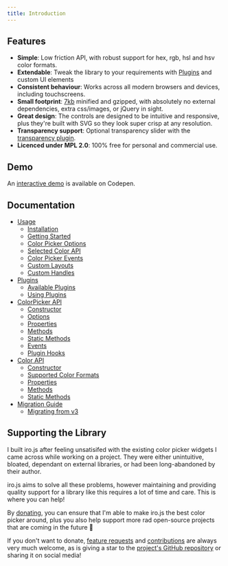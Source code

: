 ```yaml
---
title: Introduction
---
```


## Features

 * **Simple**: Low friction API, with robust support for hex, rgb, hsl and hsv color formats.
 * **Extendable**: Tweak the library to your requirements with [Plugins](/plugins.html) and custom UI elements
 * **Consistent behaviour**: Works across all modern browsers and devices, including touchscreens.
 * **Small footprint**: [7kb](https://bundlephobia.com/result?p=@jaames/iro) minified and gzipped, with absolutely no external dependencies, extra css/images, or jQuery in sight.
 * **Great design**: The controls are designed to be intuitive and responsive, plus they're built with SVG so they look super crisp at any resolution.
 * **Transparency support**: Optional transparency slider with the [transparency plugin](https://github.com/jaames/iro-transparency-plugin).
 * **Licenced under MPL 2.0**: 100% free for personal and commercial use.
## Demo

An [interactive demo](https://codepen.io/rakujira/pen/WZOeNq?editors=0010) is available on Codepen.

## Documentation

* [Usage](/guide.html)
  * [Installation](/guide.html#installation)
  * [Getting Started](/guide.html#getting-started)
  * [Color Picker Options](/guide.html#color-picker-options)
  * [Selected Color API](/guide.html#selected-color-api)
  * [Color Picker Events](/guide.html#color-picker-events)
  * [Custom Layouts](/guide.html#custom-layouts)
  * [Custom Handles](/guide.html#custom-handles)
* [Plugins](/plugins.html)
  * [Available Plugins](/plugins.html#available-plugins)
  * [Using Plugins](/plugins.html#using-plugins)
* [ColorPicker API](/colorPicker_api.html)
  * [Constructor](/colorPicker_api.html#constructor)
  * [Options](/colorPicker_api.html#options)
  * [Properties](/colorPicker_api.html#properties)
  * [Methods](/colorPicker_api.html#methods)
  * [Static Methods](/colorPicker_api.html#static-methods)
  * [Events](/colorPicker_api.html#events)
  * [Plugin Hooks](/colorPicker_api.html#plugin-hooks)
* [Color API](/color_api.html)
  * [Constructor](/color_api.html#constructor)
  * [Supported Color Formats](/color_api.html#supported-color-formats)
  * [Properties](/color_api.html#properties)
  * [Methods](/color_api.html#methods)
  * [Static Methods](/color_api.html#static-methods)
* [Migration Guide](/migrating.html)
  * [Migrating from v3](/migrating.html#migrating-from-v3)

## Supporting the Library

I built iro.js after feeling unsatisifed with the existing color picker widgets I came across while working on a project. They were either unintuitive, bloated, dependant on external libraries, or had been long-abandoned by their author.

iro.js aims to solve all these problems, however maintaining and providing quality support for a library like this requires a lot of time and care. This is where you can help! 

By [donating](https://www.paypal.com/cgi-bin/webscr?cmd=_s-xclick&hosted_button_id=XS9R3QTLZYAXQ&source=url), you can ensure that I'm able to make iro.js the best color picker around, plus you also help support more rad open-source projects that are coming in the future :tada:

If you don't want to donate, [feature requests](https://github.com/jaames/iro.js/issues) and [contributions](https://github.com/jaames/iro.js/blob/master/CONTRIBUTING.md) are always very much welcome, as is giving a star to the [project's GitHub repository](https://github.com/jaames/iro.js) or sharing it on social media!